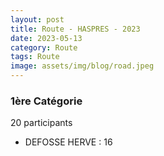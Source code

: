 ```yaml
---
layout: post
title: Route - HASPRES - 2023
date: 2023-05-13
category: Route
tags: Route
image: assets/img/blog/road.jpeg
---
```


### 1ère Catégorie
20 participants
- DEFOSSE HERVE : 16
